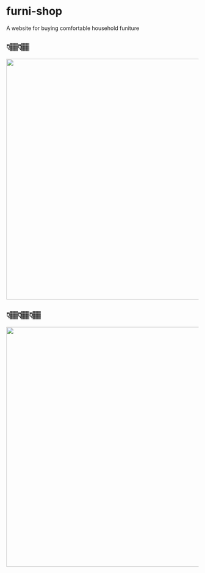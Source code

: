 # furni-shop

A website for buying comfortable household funiture

## 👇🏽👇🏽

<img src ="images/landing1" width="1366" height="631">

## 👇🏽👇🏽👇🏽

<img src ="image/landing2.png" width="1366" height="629">
